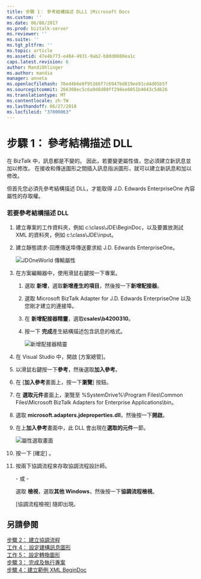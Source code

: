 ```yaml
---
title: 步驟 1： 參考結構描述 DLL1 |Microsoft Docs
ms.custom: ''
ms.date: 06/08/2017
ms.prod: biztalk-server
ms.reviewer: ''
ms.suite: ''
ms.tgt_pltfrm: ''
ms.topic: article
ms.assetid: 47e4b773-e484-4931-9ab2-b8dd0080ea1c
caps.latest.revision: 6
author: MandiOhlinger
ms.author: mandia
manager: anneta
ms.openlocfilehash: 76ed4b6e8f95166f7c6947bd819ee91cd4d05b5f
ms.sourcegitcommit: 266308ec5c6a9d8d80ff298ee6051b4843c5d626
ms.translationtype: MT
ms.contentlocale: zh-TW
ms.lasthandoff: 06/27/2018
ms.locfileid: "37000063"
---
```

# <a name="step-1-reference-the-schema-dll"></a>步驟 1： 參考結構描述 DLL
在 BizTalk 中，訊息都是不變的。 因此，若要變更屬性值，您必須建立新訊息並加以修改。 在接收和傳送圖形之間插入訊息指派圖形，就可以建立新訊息和加以修改。  
  
 但首先您必須先參考結構描述 DLL，才能取得 J.D. Edwards EnterpriseOne 內容屬性的存取權。  
  
### <a name="to-reference-the-schema-dll"></a>若要參考結構描述 DLL  
  
1. 建立專案的工作資料夾，例如 c:\class\JDE\BeginDoc，以及要置放測試 XML 的資料夾，例如 c:\class\JDE\input。  
  
2. 建立靜態請求-回應傳送埠傳送要求給 J.D. Edwards EnterpriseOne。  
  
    ![JDOneWorld 傳輸屬性](../core/media/example-2waysendport-ow.gif "example_2waysendport_OW")  
  
3. 在方案編輯器中，使用滑鼠右鍵按一下專案。  
  
   1. 選取 **新增**，選取**新增產生的項目**，然後按一下**新增配接器**。  
  
   2. 選取 Microsoft BizTalk Adapter for J.D. Edwards EnterpriseOne 以及您剛才建立的連接埠。  
  
   3. 在 **新增配接器精靈**，選取**csales\b4200310**。  
  
   4. 按一下 **完成**產生結構描述包含訊息的格式。  
  
      ![新增配接器精靈](../core/media/add-adapter-wizard.gif "add_adapter_wizard")  
  
4. 在 Visual Studio 中，開啟 [方案總管]。  
  
5. 以滑鼠右鍵按一下**參考**，然後選取**加入參考**。  
  
6. 在 [**加入參考**畫面上，按一下**瀏覽**] 按鈕。  
  
7. 在 **選取元件**畫面上，瀏覽至 %SystemDrive%\Program Files\Common Files\Microsoft BizTalk Adapters for Enterprise Applications\bin。  
  
8. 選取  **microsoft.adapters.jdeproperties.dll**，然後按一下**開啟**。  
  
9. 在上**加入參考**畫面中，此 DLL 會出現在**選取的元件**一節。  
  
     ![屬性選取畫面](../core/media/properties-selection.gif "properties_selection")  
  
10. 按一下 [確定] 。  
  
11. 按兩下協調流程來存取協調流程設計師。  
  
     \- 或 -  
  
     選取 **檢視**，選取**其他 Windows**，然後按一下**協調流程檢視**。  
  
     [協調流程檢視] 隨即出現。  
  
## <a name="see-also"></a>另請參閱  
 [步驟 2： 建立協調流程](../core/step-2-create-the-orchestration2.md)   
 [工作 4： 設定建構訊息圖形](../core/task-4-configure-the-construct-message-shape1.md)   
 [工作 5： 設定轉換圖形](../core/task-5-configure-the-transform-shape2.md)   
 [步驟 3： 完成及執行專案](../core/step-3-complete-and-run-the-project1.md)   
 [步驟 4：建立範例 XML BeginDoc](../core/step-4-create-a-sample-xml-begindoc2.md)